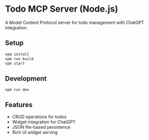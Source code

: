 # Todo MCP Server (Node.js)

A Model Context Protocol server for todo management with ChatGPT integration.

## Setup

```bash
npm install
npm run build
npm start
```

## Development

```bash
npm run dev
```

## Features

- CRUD operations for todos
- Widget integration for ChatGPT
- JSON file-based persistence
- Rich UI widget serving